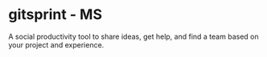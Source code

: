 # gitsprint - MS

A social productivity tool to share ideas, get help, and find a team based on your project and experience.
